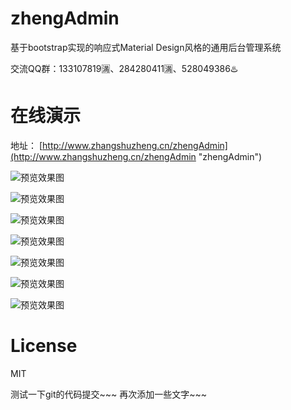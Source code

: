 # zhengAdmin

基于bootstrap实现的响应式Material Design风格的通用后台管理系统

交流QQ群：133107819🈵、284280411🈵、528049386♨️

# 在线演示

地址： [http://www.zhangshuzheng.cn/zhengAdmin](http://www.zhangshuzheng.cn/zhengAdmin "zhengAdmin")


![预览效果图](src/resources/images/zheng-upms-theme.png)

![预览效果图](src/resources/images/zheng-cms-theme.png)

![预览效果图](src/resources/images/zheng-pay-theme.png)

![预览效果图](src/resources/images/zheng-ucenter-theme.png)

![预览效果图](src/resources/images/zheng-oss-theme.png)

![预览效果图](src/resources/images/zheng-cms-theme-m1.png)

![预览效果图](src/resources/images/zheng-cms-theme-m2.png)

# License
  MIT
  
  测试一下git的代码提交~~~
  再次添加一些文字~~~

